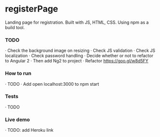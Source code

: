 # registerPage
Landing page for registration. Built with JS, HTML, CSS. Using npm as a build tool.

### TODO
· Check the background image on resizing
· Check JS validation
· Check JS localization
· Check password handling
· Decide whether or not to refactor to Angular 2
    · Then add Ng2 to project 
    · Refactor https://goo.gl/w8d5FY

### How to run
· TODO
· Add open localhost:3000 to npm start

### Tests
· TODO

### Live demo 
· TODO: add Heroku link